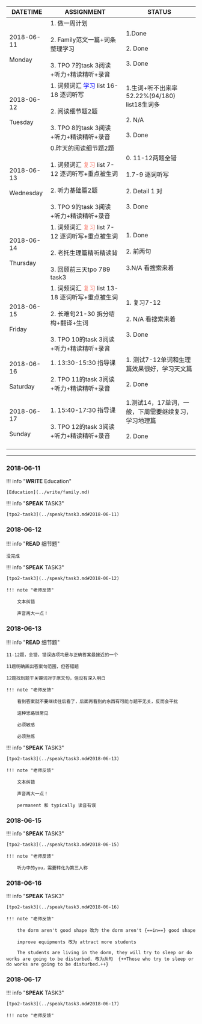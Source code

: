 DATETIME |  ASSIGNMENT | STATUS
------------ | ------------- | -------------
2018-06-11 <br><br> Monday  | 1. 做一周计划<br><br> 2. Family范文一篇+词条整理学习<br><br> 3. TPO 7的task 3阅读+听力+精读精听+录音 |  1.Done<br><br>2. Done<br><br>3. Done
2018-06-12 <br><br> Tuesday | 1. 词频词汇 <font color='blue'>学习</font> list 16-18 逐词听写<br><br> 2. 阅读细节题2题<br><br> 3. TPO 8的task 3阅读+听力+精读精听+录音 |  1.生词+听不出来率 52.22%(94/180) list18生词多<br><br>2. N/A<br><br>3. Done
2018-06-13 <br><br> Wednesday | 0.昨天的阅读细节题2题<br><br> 1. 词频词汇 <font color='Salmon'>复习</font> list 7-12 逐词听写+重点被生词<br><br> 2. 听力基础篇2题<br><br> 3. TPO 9的task 3阅读+听力+精读精听+录音 | 0. 11-12两题全错<br><br> 1.7-9 逐词听写<br><br>2. Detail 1 对<br><br>3.	Done
2018-06-14 <br><br> Thursday | 1. 词频词汇 <font color='Salmon'>复习</font> list 7-12 逐词听写+重点被生词<br><br> 2. 老托生理篇精听精读背<br><br> 3. 回顾前三天tpo 789 task3 | 1. Done<br><br>2. 前两句<br><br>3.N/A 看搜索来着
2018-06-15 <br><br> Friday | 1. 词频词汇 <font color='Salmon'>复习</font> list 13-18 逐词听写+重点被生词<br><br> 2. 长难句21-30 拆分结构+翻译+生词<br><br> 3. TPO 10的task 3阅读+听力+精读精听+录音 |  1. 复习7-12<br><br>2. N/A 看搜索来着<br><br>3. Done
2018-06-16 <br><br> Saturday | 1. 13:30-15:30 指导课 <br><br>2.  TPO 11的task 3阅读+听力+精读精听+录音 |  1. 测试7-12单词和生理篇效果很好，学习天文篇<br><br>2. Done <br><br>
2018-06-17 <br><br> Sunday | 1. 15:40-17:30 指导课 <br><br> 3. TPO 12的task 3阅读+听力+精读精听+录音 |  1.测试14，17单词，一般，下周需要继续复习，学习地理篇<br><br>2. Done<br><br>

----

### 2018-06-11

!!! info "**WRITE**   Education"
    
    [Education](../write/family.md) 

!!! info "**SPEAK** TASK3"

    [tpo2-task3](../speak/task3.md#2018-06-11)

### 2018-06-12

!!! info "**READ** 细节题"
    
    没完成

!!! info "**SPEAK** TASK3"

    [tpo2-task3](../speak/task3.md#2018-06-12)
    
    !!! note "老师反馈"
    
        文本纠错
    
        声音再大一点！    

### 2018-06-13

!!! info "**READ** 细节题"
    
    11-12题，全错，错误选项均是与正确答案最接近的一个
    
    11题明确画出答案句范围，但答错题
    
    12题找到题干关键词对于原文句，但没有深入明白
    
    !!! note "老师反馈"
    
        看到答案就不要继续往后看了，后面再看到的东西有可能与题干无关，反而会干扰
        
        这种思路很常见
        
        必须敏感
        
        必须熟练

!!! info "**SPEAK** TASK3"

    [tpo2-task3](../speak/task3.md#2018-06-13)
    
    !!! note "老师反馈"
    
        文本纠错
    
        声音再大一点！
        
        permanent 和 typically 读音有误

### 2018-06-15

!!! info "**SPEAK** TASK3"

    [tpo2-task3](../speak/task3.md#2018-06-15)
    
    !!! note "老师反馈"
    
        听力中的you，需要转化为第三人称

### 2018-06-16

!!! info "**SPEAK** TASK3"

    [tpo2-task3](../speak/task3.md#2018-06-16)
    
    !!! note "老师反馈"
    
        the dorm aren't good shape 改为 the dorm aren't {==in==} good shape
        
        improve equipments 改为 attract more students
        
        The students are living in the dorm, they will try to sleep or do works are going to be disturbed. 改为从句  {++Those who try to sleep or do works are going to be disturbed.++}

### 2018-06-17

!!! info "**SPEAK** TASK3"

    [tpo2-task3](../speak/task3.md#2018-06-17)
    
    !!! note "老师反馈"